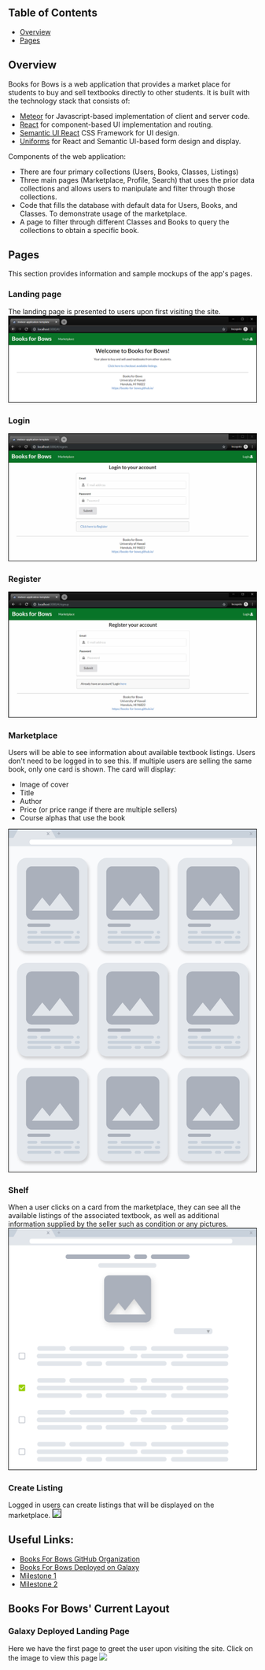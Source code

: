 ## Table of Contents

* [Overview](#overview)
* [Pages](#pages)

## Overview
Books for Bows is a web application that provides a market place for students to buy and sell textbooks directly to other students. It is built with the technology stack that consists of:

* [Meteor](https://www.meteor.com/) for Javascript-based implementation of client and server code.
* [React](https://reactjs.org/) for component-based UI implementation and routing.
* [Semantic UI React](https://react.semantic-ui.com/) CSS Framework for UI design.
* [Uniforms](https://uniforms.tools/) for React and Semantic UI-based form design and display.

Components of the web application:

* There are four primary collections (Users, Books, Classes, Listings)
* Three main pages (Marketplace, Profile, Search) that uses the prior data collections and allows users to manipulate and filter through those collections.
* Code that fills the database with default data for Users, Books, and Classes. To demonstrate usage of the marketplace.
* A page to filter through different Classes and Books to query the collections to obtain a specific book.

## Pages
This section provides information and sample mockups of the app's pages.

### Landing page
The landing page is presented to users upon first visiting the site.
<img src="assets/images/mockups/landing-mockup.PNG" style="border: 1px solid black">

### Login
<img src="assets/images/mockups/login-mockup.png" style="border: 1px solid black">

### Register
<img src="assets/images/mockups/register-mockup.png" style="border: 1px solid black">

### Marketplace
Users will be able to see information about available textbook listings. Users don't need to be logged in to see this. If multiple users are selling the same book, only one card is shown. The card will display:
- Image of cover
- Title
- Author
- Price (or price range if there are multiple sellers)
- Course alphas that use the book
<img src="assets/images/mockups/marketplace-mockup.png" style="border: 1px solid black">

### Shelf
When a user clicks on a card from the marketplace, they can see all the available listings of the associated textbook, as well as additional information supplied by the seller such as condition or any pictures.
<img src="assets/images/mockups/shelf-mockup.png" style="border: 1px solid black">

### Create Listing
Logged in users can create listings that will be displayed on the marketplace.
<image src="assets/images/mockups/createlisting-mockup.png" style="border: 1px solid black">

## Useful Links:

* [Books For Bows GitHub Organization](https://github.com/books-for-bows)
* [Books For Bows Deployed on Galaxy]()
* [Milestone 1](https://github.com/books-for-bows/books-for-bows/projects/2)
* [Milestone 2]()

## Books For Bows' Current Layout

### Galaxy Deployed Landing Page
Here we have the first page to greet the user upon visiting the site. Click on the image to view this page
[<image src="assets/images/mockups/createlisting-mockup.png">](https://www.wikihow.com/Make-a-Smoothie-Bowl)
